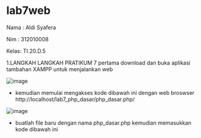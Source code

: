 # lab7web

Nama : Aldi Syafera 

Nim  : 312010008

Kelas: TI.20.D.5

1.LANGKAH LANGKAH PRATIKUM 7 pertama download dan buka aplikasi tambahan XAMPP untuk menjalankan web

![image](https://user-images.githubusercontent.com/101645216/168713823-ceaa8434-b1d0-453b-9e55-04efa939255f.png)

- kemudian memulai mengakses kode dibawah ini dengan web broswser http://localhost/lab7_php_dasar/php_dasar.php/

![image](https://user-images.githubusercontent.com/101645216/168713943-b7491999-b8e7-4e66-a4be-d27e9f3db1e0.png)

-  buatlah file baru dengan nama php_dasar.php kemudian memasukkan kode dibawah ini

